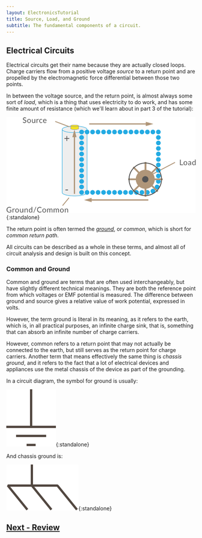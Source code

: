 ```yaml
---
layout: ElectronicsTutorial
title: Source, Load, and Ground
subtitle: The fundamental components of a circuit.
---
```


## Electrical Circuits

Electrical circuits get their name because they are actually closed loops. Charge carriers flow from a positive voltage _source_ to a return point and are propelled by the electromagnetic force differential between those two points.

In between the voltage source, and the return point, is almost always some sort of _load_, which is a thing that uses electricity to do work, and has some finite amount of resistance (which we'll learn about in part 3 of the tutorial):

![](../Source_Load_Ground.svg){:standalone}

The return point is often termed the [_ground_](https://en.wikipedia.org/wiki/Ground_(electricity)), or _common_, which is short for _common return path_.

All circuits can be described as a whole in these terms, and almost all of circuit analysis and design is built on this concept.

### Common and Ground

Common and ground are terms that are often used interchangeably, but have slightly different technical meanings. They are both the reference point from which voltages or EMF potential is measured. The difference between ground and source gives a relative value of work potential, expressed in volts.

However, the term ground is literal in its meaning, as it refers to the earth, which is, in all practical purposes, an infinite charge sink, that is, something that can absorb an infinite number of charge carriers.

However, common refers to a return point that may not actually be connected to the earth, but still serves as the return point for charge carriers. Another term that means effectively the same thing is _chassis ground_, and it refers to the fact that a lot of electrical devices and appliances use the metal chassis of the device as part of the grounding.

In a circuit diagram, the symbol for ground is usually:

![](/Common_Files/Ground.svg){:standalone}

And chassis ground is:

![](/Common_Files/Chassis_Ground.svg){:standalone}


## [Next - Review](../Review)
